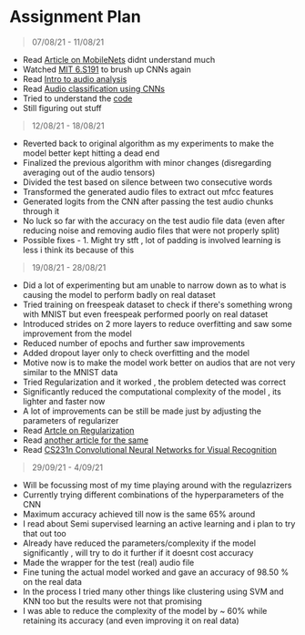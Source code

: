 # Assignment Plan
> 07/08/21 - 11/08/21
* Read [Article on MobileNets](https://medium.com/@yu4u/why-mobilenet-and-its-variants-e-g-shufflenet-are-fast-1c7048b9618d) didnt understand much 
* Watched [MIT 6.S191](https://www.youtube.com/watch?v=BUNl0To1IVw&list=RDCMUCtslD4DGH6PKyG_1gFAX7sg&start_radio=1&rv=BUNl0To1IVw&t=2&ab_channel=AlexanderAmini) to brush up CNNs again
* Read [Intro to audio analysis](https://medium.com/behavioral-signals-ai/intro-to-audio-analysis-recognizing-sounds-using-machine-learning-20fd646a0ec5) 
* Read [Audio classification using CNNs](https://medium.com/x8-the-ai-community/audio-classification-using-cnn-coding-example-f9cbd272269e)
* Tried to understand the [code](https://colab.research.google.com/drive/1A46yAHC7uGr-mKggasHbBtodZ6wYZvv1?usp=sharing)
* Still figuring out stuff 

> 12/08/21 - 18/08/21
* Reverted back to original algorithm as my experiments to make the model better kept hitting a dead end
* Finalized the previous algorithm with minor changes (disregarding averaging out of the audio tensors)
* Divided the test based on silence between two consecutive words
* Transformed the generated audio files to extract out mfcc features 
* Generated logits from the CNN after passing the test audio chunks through it 
* No luck so far with the accuracy on the test audio file data (even after reducing noise and removing audio files that were not properly split)
* Possible fixes - 1. Might try stft , lot of padding is involved learning is less i think its because of this

> 19/08/21 - 28/08/21
* Did a lot of experimenting but am unable to narrow down as to what is causing the model to perform badly on real dataset
* Tried training on freespeak dataset to check if there's something wrong with MNIST but even freespeak performed poorly on real dataset
* Introduced strides on 2 more layers to reduce overfitting and saw some improvement from the model
* Reduced number of epochs and further saw improvements
* Added dropout layer only to check overfitting and the model 
* Motive now is to make the model work better on audios that are not very similar to the MNIST data
* Tried Regularization and it worked , the problem detected was correct 
* Significantly reduced the computational complexity of the model , its lighter and faster now
* A lot of improvements can be still be made just by adjusting the parameters of regularizer
* Read [Artcle on Regularization](https://towardsdatascience.com/types-of-regularization-in-machine-learning-eb5ce5f9bf50) 
* Read [another article for the same](https://towardsdatascience.com/regularization-in-deep-learning-l1-l2-and-dropout-377e75acc036)
* Read [CS231n Convolutional Neural Networks for Visual Recognition](https://cs231n.github.io/linear-classify/)

> 29/09/21 - 4/09/21
* Will be focussing most of my time playing around with the regulazrizers
* Currently trying different combinations of the hyperparameters of the CNN
* Maximum accuracy achieved till now is the same 65% around 
* I read about Semi supervised learning an active learning and i plan to try that out too
* Already have reduced the parameters/complexity if the model significantly , will try to do it further if it doesnt cost accuracy
* Made the wrapper for the test (real) audio file 
* Fine tuning the actual model worked and gave an accuracy of 98.50 % on the real data
* In the process I tried many other things like clustering using SVM and KNN too but the results were not that promising
* I was able to reduce the complexity of the model by ~ 60% while retaining its accuracy (and even improving it on real data)
